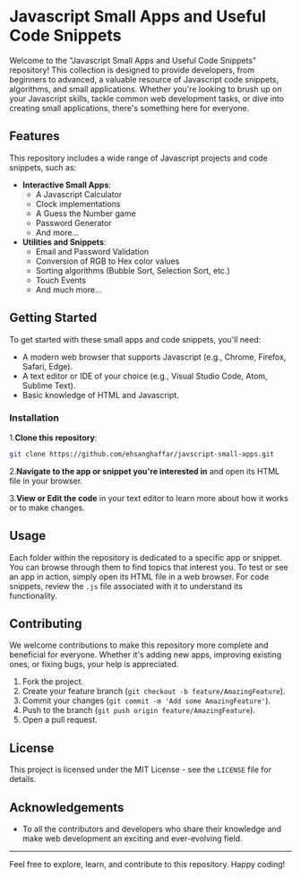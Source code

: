 # Javascript Small Apps and Useful Code Snippets

Welcome to the "Javascript Small Apps and Useful Code Snippets" repository! This collection is designed to provide developers, from beginners to advanced, a valuable resource of Javascript code snippets, algorithms, and small applications. Whether you're looking to brush up on your Javascript skills, tackle common web development tasks, or dive into creating small applications, there's something here for everyone.

## Features

This repository includes a wide range of Javascript projects and code snippets, such as:

- **Interactive Small Apps**:
  - A Javascript Calculator
  - Clock implementations
  - A Guess the Number game
  - Password Generator
  - And more...
- **Utilities and Snippets**:
  - Email and Password Validation
  - Conversion of RGB to Hex color values
  - Sorting algorithms (Bubble Sort, Selection Sort, etc.)
  - Touch Events
  - And much more...

## Getting Started

To get started with these small apps and code snippets, you'll need:

- A modern web browser that supports Javascript (e.g., Chrome, Firefox, Safari, Edge).
- A text editor or IDE of your choice (e.g., Visual Studio Code, Atom, Sublime Text).
- Basic knowledge of HTML and Javascript.

### Installation

1.**Clone this repository**:

```bash
git clone https://github.com/ehsanghaffar/javscript-small-apps.git
```

2.**Navigate to the app or snippet you're interested in** and open its HTML file in your browser.

3.**View or Edit the code** in your text editor to learn more about how it works or to make changes.

## Usage

Each folder within the repository is dedicated to a specific app or snippet. You can browse through them to find topics that interest you. To test or see an app in action, simply open its HTML file in a web browser. For code snippets, review the `.js` file associated with it to understand its functionality.

## Contributing

We welcome contributions to make this repository more complete and beneficial for everyone. Whether it's adding new apps, improving existing ones, or fixing bugs, your help is appreciated.

1. Fork the project.
2. Create your feature branch (`git checkout -b feature/AmazingFeature`).
3. Commit your changes (`git commit -m 'Add some AmazingFeature'`).
4. Push to the branch (`git push origin feature/AmazingFeature`).
5. Open a pull request.

## License

This project is licensed under the MIT License - see the `LICENSE` file for details.

## Acknowledgements

- To all the contributors and developers who share their knowledge and make web development an exciting and ever-evolving field.

---

Feel free to explore, learn, and contribute to this repository. Happy coding!
